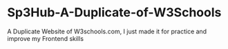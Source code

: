 # Sp3Hub-A-Duplicate-of-W3Schools
A Duplicate Website of W3schools.com, I just made it for practice and improve my Frontend skills
